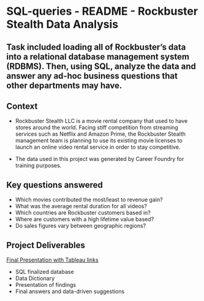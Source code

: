 # SQL-queries - README - Rockbuster Stealth Data Analysis

## Task included loading all of Rockbuster’s data into a relational database management system (RDBMS). Then, using SQL, analyze the data and answer any ad-hoc business questions that other departments may have.

## Context

- Rockbuster Stealth LLC is a movie rental company that used to have stores around the world. Facing stiff competition from streaming services such as Netflix and Amazon Prime, the Rockbuster Stealth management team is planning to use its existing movie licenses to launch an online video rental service in order to stay competitive.

-  The data used in this project was generated by Career Foundry for training purposes.

## Key questions answered

- Which movies contributed the most/least to revenue gain?
- What was the average rental duration for all videos?
- Which countries are Rockbuster customers based in?
- Where are customers with a high lifetime value based?
- Do sales figures vary between geographic regions?

## Project Deliverables
[Final Presentation with Tableau links](Rockbuster_sent_to_client/Rockbuster_Presentation_RGN.pdf)

- SQL finalized database
- Data Dictionary
- Presentation of findings
- Final answers and data-driven suggestions
